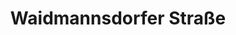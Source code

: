 ---
title: "Waidmannsdorfer Straße"
url: /klagenfurt-am-woerthersee/waidmannsdorfer-strasse/
shop: Kiosk
---